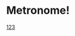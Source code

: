 # Metronome!

[123](https://user-images.githubusercontent.com/54048747/224312685-d88bcaaa-4a27-4271-8852-8ee1b27b4b06.JPG)
